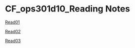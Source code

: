# CF_ops301d10_Reading Notes
[Read01](https://github.com/tt11223/CF_ops301d10_Notes/wiki/seattle%E2%80%90ops%E2%80%90301d10:-Read-01)

[Read02](https://github.com/tt11223/CF_ops301d10_Notes/wiki/seattle%E2%80%90ops%E2%80%90301d10:-Read-02)

[Read03](https://github.com/tt11223/CF_ops301d10_Notes/wiki/seattle%E2%80%90ops%E2%80%90301d10:-Read-03)
